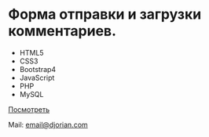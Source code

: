 <h1>Форма отправки и загрузки комментариев.</h1>

<ul>
  <li>HTML5</li>
  <li>CSS3</li>
  <li>Bootstrap4</li>
  <li>JavaScript</li>
  <li>PHP</li>
  <li>MySQL</li>
</ul>

<p><a href="http://djorian.byethost22.com/portfolio2">Посмотреть</a></p>

<p>Mail: <a href="mailto:email@djorian.com">email@djorian.com</a></p>